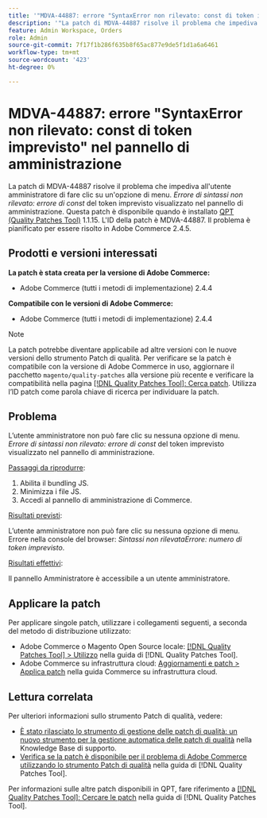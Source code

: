 ```yaml
---
title: '"MDVA-44887: errore "SyntaxError non rilevato: const di token imprevisto" nel pannello di amministrazione"'
description: '"La patch di MDVA-44887 risolve il problema che impediva all''utente amministratore di fare clic su un''opzione di menu. Nel pannello di amministrazione viene visualizzato l’errore *Uncatch SyntaxError: Unexpected token const* (Sintassi non rilevata: costo token imprevisto*). Questa patch è disponibile quando è installato [Quality Patches Tool (QPT)](https://experienceleague.adobe.com/en/docs/commerce-knowledge-base/kb/announcements/commerce-announcements/magento-quality-patches-released-new-tool-to-self-serve-quality-patches) 1.1.15. L''ID della patch è MDVA-44887. Il problema è pianificato per essere risolto in Adobe Commerce 2.4.5".'
feature: Admin Workspace, Orders
role: Admin
source-git-commit: 7f17f1b286f635b8f65ac877e9de5f1d1a6a6461
workflow-type: tm+mt
source-wordcount: '423'
ht-degree: 0%

---
```


# MDVA-44887: errore &quot;SyntaxError non rilevato: const di token imprevisto&quot; nel pannello di amministrazione

La patch di MDVA-44887 risolve il problema che impediva all&#39;utente amministratore di fare clic su un&#39;opzione di menu. *Errore di sintassi non rilevato: errore di const* del token imprevisto visualizzato nel pannello di amministrazione. Questa patch è disponibile quando è installato [QPT (Quality Patches Tool)](https://experienceleague.adobe.com/en/docs/commerce-knowledge-base/kb/announcements/commerce-announcements/magento-quality-patches-released-new-tool-to-self-serve-quality-patches) 1.1.15. L&#39;ID della patch è MDVA-44887. Il problema è pianificato per essere risolto in Adobe Commerce 2.4.5.

## Prodotti e versioni interessati

**La patch è stata creata per la versione di Adobe Commerce:**

* Adobe Commerce (tutti i metodi di implementazione) 2.4.4

**Compatibile con le versioni di Adobe Commerce:**

* Adobe Commerce (tutti i metodi di implementazione) 2.4.4

>[!NOTE]
>
>La patch potrebbe diventare applicabile ad altre versioni con le nuove versioni dello strumento Patch di qualità. Per verificare se la patch è compatibile con la versione di Adobe Commerce in uso, aggiornare il pacchetto `magento/quality-patches` alla versione più recente e verificare la compatibilità nella pagina [[!DNL Quality Patches Tool]: Cerca patch](https://experienceleague.adobe.com/en/docs/commerce-knowledge-base/kb/announcements/commerce-announcements/magento-quality-patches-released-new-tool-to-self-serve-quality-patches). Utilizza l’ID patch come parola chiave di ricerca per individuare la patch.

## Problema

L’utente amministratore non può fare clic su nessuna opzione di menu. *Errore di sintassi non rilevato: errore di const* del token imprevisto visualizzato nel pannello di amministrazione.

<u>Passaggi da riprodurre</u>:

1. Abilita il bundling JS.
1. Minimizza i file JS.
1. Accedi al pannello di amministrazione di Commerce.

<u>Risultati previsti</u>:

L’utente amministratore non può fare clic su nessuna opzione di menu. Errore nella console del browser: *Sintassi non rilevataErrore: numero di token imprevisto*.

<u>Risultati effettivi</u>:

Il pannello Amministratore è accessibile a un utente amministratore.

## Applicare la patch

Per applicare singole patch, utilizzare i collegamenti seguenti, a seconda del metodo di distribuzione utilizzato:

* Adobe Commerce o Magento Open Source locale: [[!DNL Quality Patches Tool] > Utilizzo](/help/tools/quality-patches-tool/usage.md) nella guida di [!DNL Quality Patches Tool].
* Adobe Commerce su infrastruttura cloud: [Aggiornamenti e patch > Applica patch](https://experienceleague.adobe.com/docs/commerce-cloud-service/user-guide/develop/upgrade/apply-patches.html) nella guida Commerce su infrastruttura cloud.

## Lettura correlata

Per ulteriori informazioni sullo strumento Patch di qualità, vedere:

* [È stato rilasciato lo strumento di gestione delle patch di qualità: un nuovo strumento per la gestione automatica delle patch di qualità](https://experienceleague.adobe.com/en/docs/commerce-knowledge-base/kb/announcements/commerce-announcements/magento-quality-patches-released-new-tool-to-self-serve-quality-patches) nella Knowledge Base di supporto.
* [Verifica se la patch è disponibile per il problema di Adobe Commerce utilizzando lo strumento Patch di qualità](/help/tools/quality-patches-tool/patches-available-in-qpt/check-patch-for-magento-issue-with-magento-quality-patches.md) nella guida di [!DNL Quality Patches Tool].

Per informazioni sulle altre patch disponibili in QPT, fare riferimento a [[!DNL Quality Patches Tool]: Cercare le patch](https://experienceleague.adobe.com/tools/commerce-quality-patches/index.html) nella guida di [!DNL Quality Patches Tool].
